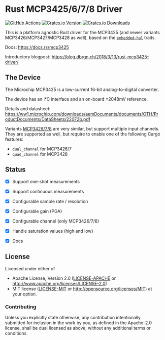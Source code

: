 # Rust MCP3425/6/7/8 Driver

[![GitHub Actions][github-actions-badge]][github-actions]
[![Crates.io Version][crates-io-badge]][crates-io]
[![Crates.io Downloads][crates-io-download-badge]][crates-io-download]

This is a platform agnostic Rust driver for the MCP3425 (and newer variants
MCP3426/MCP3427/MCP3428 as well), based on the
[`embedded-hal`](https://github.com/rust-embedded/embedded-hal) traits.

Docs: https://docs.rs/mcp3425

Introductory blogpost: https://blog.dbrgn.ch/2018/3/13/rust-mcp3425-driver/


## The Device

The Microchip MCP3425 is a low-current 16-bit analog-to-digital converter.

The device has an I²C interface and an on-board ±2048mV reference.

Details and datasheet: https://ww1.microchip.com/downloads/aemDocuments/documents/OTH/ProductDocuments/DataSheets/22072b.pdf

Variants [MCP3426/7/8](https://ww1.microchip.com/downloads/en/DeviceDoc/22226a.pdf)
are very similar, but support multiple input channels. They are supported as
well, but require to enable one of the following Cargo features:

- `dual_channel` for MCP3426/7
- `quad_channel` for MCP3428


## Status

- [x] Support one-shot measurements
- [x] Support continuous measurements
- [x] Configurable sample rate / resolution
- [x] Configurable gain (PGA)
- [x] Configurable channel (only MCP3426/7/8)
- [x] Handle saturation values (high and low)
- [x] Docs


## License

Licensed under either of

 * Apache License, Version 2.0 ([LICENSE-APACHE](LICENSE-APACHE) or
   http://www.apache.org/licenses/LICENSE-2.0)
 * MIT license ([LICENSE-MIT](LICENSE-MIT) or
   http://opensource.org/licenses/MIT) at your option.


### Contributing

Unless you explicitly state otherwise, any contribution intentionally submitted
for inclusion in the work by you, as defined in the Apache-2.0 license, shall
be dual licensed as above, without any additional terms or conditions.


<!-- Badges -->
[github-actions]: https://github.com/dbrgn/mcp3425-rs/actions/workflows/ci.yml
[github-actions-badge]: https://github.com/dbrgn/mcp3425-rs/actions/workflows/ci.yml/badge.svg
[crates-io]: https://crates.io/crates/mcp3425
[crates-io-badge]: https://img.shields.io/crates/v/mcp3425.svg?maxAge=3600
[crates-io-download]: https://crates.io/crates/mcp3425
[crates-io-download-badge]: https://img.shields.io/crates/d/mcp3425.svg?maxAge=3600
